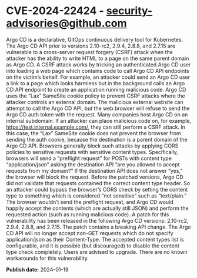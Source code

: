 # CVE-2024-22424 - security-advisories@github.com

Argo CD is a declarative, GitOps continuous delivery tool for Kubernetes. The Argo CD API prior to versions 2.10-rc2, 2.9.4, 2.8.8, and 2.7.15 are vulnerable to a cross-server request forgery (CSRF) attack when the attacker has the ability to write HTML to a page on the same parent domain as Argo CD. A CSRF attack works by tricking an authenticated Argo CD user into loading a web page which contains code to call Argo CD API endpoints on the victim’s behalf. For example, an attacker could send an Argo CD user a link to a page which looks harmless but in the background calls an Argo CD API endpoint to create an application running malicious code. Argo CD uses the “Lax” SameSite cookie policy to prevent CSRF attacks where the attacker controls an external domain. The malicious external website can attempt to call the Argo CD API, but the web browser will refuse to send the Argo CD auth token with the request. Many companies host Argo CD on an internal subdomain. If an attacker can place malicious code on, for example, https://test.internal.example.com/, they can still perform a CSRF attack. In this case, the “Lax” SameSite cookie does not prevent the browser from sending the auth cookie, because the destination is a parent domain of the Argo CD API. Browsers generally block such attacks by applying CORS policies to sensitive requests with sensitive content types. Specifically, browsers will send a “preflight request” for POSTs with content type “application/json” asking the destination API “are you allowed to accept requests from my domain?” If the destination API does not answer “yes,” the browser will block the request. Before the patched versions, Argo CD did not validate that requests contained the correct content type header. So an attacker could bypass the browser’s CORS check by setting the content type to something which is considered “not sensitive” such as “text/plain.” The browser wouldn’t send the preflight request, and Argo CD would happily accept the contents (which are actually still JSON) and perform the requested action (such as running malicious code). A patch for this vulnerability has been released in the following Argo CD versions: 2.10-rc2, 2.9.4, 2.8.8, and 2.7.15. The patch contains a breaking API change. The Argo CD API will no longer accept non-GET requests which do not specify application/json as their Content-Type. The accepted content types list is configurable, and it is possible (but discouraged) to disable the content type check completely. Users are advised to upgrade. There are no known workarounds for this vulnerability.

**Publish date:** 2024-01-19
